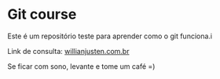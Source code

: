 # Git course

Este é um repositório teste para aprender como o git funciona.i

Link de consulta: [willianjusten.com.br](http://willianjusten.com.br)

Se ficar com sono, levante e tome um café =)
